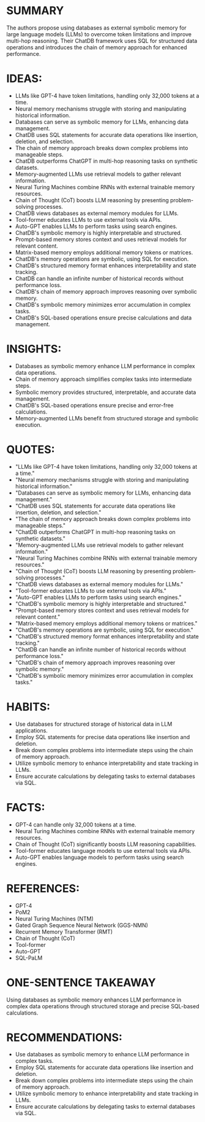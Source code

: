 # SUMMARY
The authors propose using databases as external symbolic memory for large language models (LLMs) to overcome token limitations and improve multi-hop reasoning. Their ChatDB framework uses SQL for structured data operations and introduces the chain of memory approach for enhanced performance.

# IDEAS:
- LLMs like GPT-4 have token limitations, handling only 32,000 tokens at a time.
- Neural memory mechanisms struggle with storing and manipulating historical information.
- Databases can serve as symbolic memory for LLMs, enhancing data management.
- ChatDB uses SQL statements for accurate data operations like insertion, deletion, and selection.
- The chain of memory approach breaks down complex problems into manageable steps.
- ChatDB outperforms ChatGPT in multi-hop reasoning tasks on synthetic datasets.
- Memory-augmented LLMs use retrieval models to gather relevant information.
- Neural Turing Machines combine RNNs with external trainable memory resources.
- Chain of Thought (CoT) boosts LLM reasoning by presenting problem-solving processes.
- ChatDB views databases as external memory modules for LLMs.
- Tool-former educates LLMs to use external tools via APIs.
- Auto-GPT enables LLMs to perform tasks using search engines.
- ChatDB's symbolic memory is highly interpretable and structured.
- Prompt-based memory stores context and uses retrieval models for relevant content.
- Matrix-based memory employs additional memory tokens or matrices.
- ChatDB's memory operations are symbolic, using SQL for execution.
- ChatDB's structured memory format enhances interpretability and state tracking.
- ChatDB can handle an infinite number of historical records without performance loss.
- ChatDB's chain of memory approach improves reasoning over symbolic memory.
- ChatDB's symbolic memory minimizes error accumulation in complex tasks.
- ChatDB's SQL-based operations ensure precise calculations and data management.

# INSIGHTS:
- Databases as symbolic memory enhance LLM performance in complex data operations.
- Chain of memory approach simplifies complex tasks into intermediate steps.
- Symbolic memory provides structured, interpretable, and accurate data management.
- ChatDB's SQL-based operations ensure precise and error-free calculations.
- Memory-augmented LLMs benefit from structured storage and symbolic execution.

# QUOTES:
- "LLMs like GPT-4 have token limitations, handling only 32,000 tokens at a time."
- "Neural memory mechanisms struggle with storing and manipulating historical information."
- "Databases can serve as symbolic memory for LLMs, enhancing data management."
- "ChatDB uses SQL statements for accurate data operations like insertion, deletion, and selection."
- "The chain of memory approach breaks down complex problems into manageable steps."
- "ChatDB outperforms ChatGPT in multi-hop reasoning tasks on synthetic datasets."
- "Memory-augmented LLMs use retrieval models to gather relevant information."
- "Neural Turing Machines combine RNNs with external trainable memory resources."
- "Chain of Thought (CoT) boosts LLM reasoning by presenting problem-solving processes."
- "ChatDB views databases as external memory modules for LLMs."
- "Tool-former educates LLMs to use external tools via APIs."
- "Auto-GPT enables LLMs to perform tasks using search engines."
- "ChatDB's symbolic memory is highly interpretable and structured."
- "Prompt-based memory stores context and uses retrieval models for relevant content."
- "Matrix-based memory employs additional memory tokens or matrices."
- "ChatDB's memory operations are symbolic, using SQL for execution."
- "ChatDB's structured memory format enhances interpretability and state tracking."
- "ChatDB can handle an infinite number of historical records without performance loss."
- "ChatDB's chain of memory approach improves reasoning over symbolic memory."
- "ChatDB's symbolic memory minimizes error accumulation in complex tasks."

# HABITS:
- Use databases for structured storage of historical data in LLM applications.
- Employ SQL statements for precise data operations like insertion and deletion.
- Break down complex problems into intermediate steps using the chain of memory approach.
- Utilize symbolic memory to enhance interpretability and state tracking in LLMs.
- Ensure accurate calculations by delegating tasks to external databases via SQL.

# FACTS:
- GPT-4 can handle only 32,000 tokens at a time.
- Neural Turing Machines combine RNNs with external trainable memory resources.
- Chain of Thought (CoT) significantly boosts LLM reasoning capabilities.
- Tool-former educates language models to use external tools via APIs.
- Auto-GPT enables language models to perform tasks using search engines.

# REFERENCES:
- GPT-4
- PoM2
- Neural Turing Machines (NTM)
- Gated Graph Sequence Neural Network (GGS-NMN)
- Recurrent Memory Transformer (RMT)
- Chain of Thought (CoT)
- Tool-former
- Auto-GPT
- SQL-PaLM

# ONE-SENTENCE TAKEAWAY
Using databases as symbolic memory enhances LLM performance in complex data operations through structured storage and precise SQL-based calculations.

# RECOMMENDATIONS:
- Use databases as symbolic memory to enhance LLM performance in complex tasks.
- Employ SQL statements for accurate data operations like insertion and deletion.
- Break down complex problems into intermediate steps using the chain of memory approach.
- Utilize symbolic memory to enhance interpretability and state tracking in LLMs.
- Ensure accurate calculations by delegating tasks to external databases via SQL.
